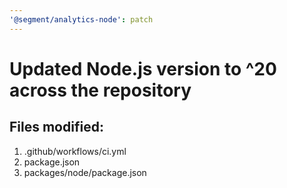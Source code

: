 ```yaml
---
'@segment/analytics-node': patch
---
```


# Updated Node.js version to ^20 across the repository

## Files modified:

1. .github/workflows/ci.yml
2. package.json
3. packages/node/package.json